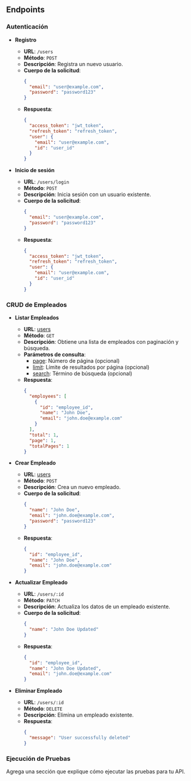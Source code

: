 ## Endpoints

### Autenticación

- **Registro**
  - **URL**: `/users`
  - **Método**: `POST`
  - **Descripción**: Registra un nuevo usuario.
  - **Cuerpo de la solicitud**:
    ```json
    {
      "email": "user@example.com",
      "password": "password123"
    }
    ```
  - **Respuesta**:
    ```json
    {
      "access_token": "jwt_token",
      "refresh_token": "refresh_token",
      "user": {
        "email": "user@example.com",
        "id": "user_id"
      }
    }
    ```

- **Inicio de sesión**
  - **URL**: `/users/login`
  - **Método**: `POST`
  - **Descripción**: Inicia sesión con un usuario existente.
  - **Cuerpo de la solicitud**:
    ```json
    {
      "email": "user@example.com",
      "password": "password123"
    }
    ```
  - **Respuesta**:
    ```json
    {
      "access_token": "jwt_token",
      "refresh_token": "refresh_token",
      "user": {
        "email": "user@example.com",
        "id": "user_id"
      }
    }
    ```

### CRUD de Empleados

- **Listar Empleados**
  - **URL**: [users](http://_vscodecontentref_/0)
  - **Método**: `GET`
  - **Descripción**: Obtiene una lista de empleados con paginación y búsqueda.
  - **Parámetros de consulta**:
    - [page](http://_vscodecontentref_/1): Número de página (opcional)
    - [limit](http://_vscodecontentref_/2): Límite de resultados por página (opcional)
    - [search](http://_vscodecontentref_/3): Término de búsqueda (opcional)
  - **Respuesta**:
    ```json
    {
      "employees": [
        {
          "id": "employee_id",
          "name": "John Doe",
          "email": "john.doe@example.com"
        }
      ],
      "total": 1,
      "page": 1,
      "totalPages": 1
    }
    ```

- **Crear Empleado**
  - **URL**: [users](http://_vscodecontentref_/4)
  - **Método**: `POST`
  - **Descripción**: Crea un nuevo empleado.
  - **Cuerpo de la solicitud**:
    ```json
    {
      "name": "John Doe",
      "email": "john.doe@example.com",
      "password": "password123"
    }
    ```
  - **Respuesta**:
    ```json
    {
      "id": "employee_id",
      "name": "John Doe",
      "email": "john.doe@example.com"
    }
    ```

- **Actualizar Empleado**
  - **URL**: `/users/:id`
  - **Método**: `PATCH`
  - **Descripción**: Actualiza los datos de un empleado existente.
  - **Cuerpo de la solicitud**:
    ```json
    {
      "name": "John Doe Updated"
    }
    ```
  - **Respuesta**:
    ```json
    {
      "id": "employee_id",
      "name": "John Doe Updated",
      "email": "john.doe@example.com"
    }
    ```

- **Eliminar Empleado**
  - **URL**: `/users/:id`
  - **Método**: `DELETE`
  - **Descripción**: Elimina un empleado existente.
  - **Respuesta**:
    ```json
    {
      "message": "User successfully deleted"
    }
    ```

### Ejecución de Pruebas

Agrega una sección que explique cómo ejecutar las pruebas para tu API.

```markdown
 